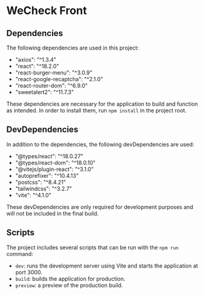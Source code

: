 # WeCheck Front

## Dependencies

The following dependencies are used in this project:

- "axios": "^1.3.4"
- "react": "^18.2.0"
- "react-burger-menu": "^3.0.9"
- "react-google-recaptcha": "^2.1.0"
- "react-router-dom": "^6.9.0"
- "sweetalert2": "^11.7.3"

These dependencies are necessary for the application to build and function as intended. In order to install them, run `npm install` in the project root.

## DevDependencies

In addition to the dependencies, the following devDependencies are used:

- "@types/react": "^18.0.27"
- "@types/react-dom": "^18.0.10"
- "@vitejs/plugin-react": "^3.1.0"
- "autoprefixer": "^10.4.13"
- "postcss": "^8.4.21"
- "tailwindcss": "^3.2.7"
- "vite": "^4.1.0"

These devDependencies are only required for development purposes and will not be included in the final build.

## Scripts

The project includes several scripts that can be run with the `npm run` command:

- `dev`: runs the development server using Vite and starts the application at port 3000.
- `build`: builds the application for production.
- `preview`: a preview of the production build.
